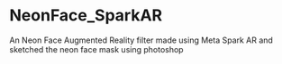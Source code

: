 # NeonFace_SparkAR
An Neon Face Augmented Reality filter made using Meta Spark AR and sketched the neon face mask using photoshop
